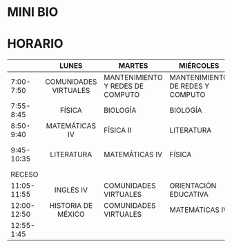 # MINI BIO

# HORARIO

|  	| LUNES 	| MARTES 	| MIÉRCOLES 	| JUEVES 	| VIERNES 	|
|---	|:---:	|---	|---	|---	|---	|
| 7:00-7:50 	| COMUNIDADES VIRTUALES 	| MANTENIMIENTO Y REDES DE COMPUTO 	| MANTENIMIENTO DE REDES Y COMPUTO 	| FÍSICA 	| MANTENIMIENTO DE REDES Y COMPUTO 	|
| 7:55-8:45 	| FÍSICA 	| BIOLOGÍA 	| BIOLOGÍA  	| A.F.D.R IV 	| BIOLOGÍA 	|
| 8:50-9:40 	| MATEMÁTICAS IV 	| FÍSICA II 	| LITERATURA 	| MATEMÁTICAS IV  	| MATEMÁTICAS 	|
| 9:45-10:35 	| LITERATURA 	| MATEMÁTICAS IV 	| FÍSICA 	| MANTENIMIENTO DE REDES Y COMPUTO 	| FÍSICA 	|
| RECESO 	|  	|  	|  	|  	|  	|
| 11:05-11:55 	| INGLÉS IV 	| COMUNIDADES VIRTUALES 	| ORIENTACIÓN EDUCATIVA 	| INGLÉS IV  	| HISTORIA DE MÉXICO II 	|
| 12:00-12:50 	| HISTORIA DE MÉXICO 	| COMUNIDADES VIRTUALES 	| MATEMÁTICAS IV 	| HISTORIA DE MÉXICO II 	| LITERATURA II 	|
| 12:55-1:45 	|  	|  	|  	| BIOLOGÍA 	| INGLÉS IV 	|
